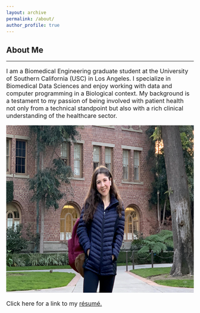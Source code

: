 ```yaml
---
layout: archive
permalink: /about/
author_profile: true
---
```


<h2>About Me</h2>
<hr>
<p style="font-size:16px"> I am a Biomedical Engineering graduate student at the University of Southern California (USC) in Los Angeles. I specialize in Biomedical Data Sciences and enjoy working with data and computer programming in a Biological context. My background is a testament to my passion of being involved with patient health not only from a technical standpoint but also with a rich clinical understanding of the healthcare sector. </p>
<center>
<img src="/images/me.png" alt="me" width="550" height="450">
</center>
<p style='font-size:16px'> Click here for a link to my <a href="/images/Niki_Tavakoli.pdf">résumé.</a> </p>
